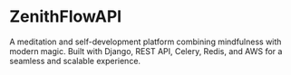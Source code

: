 # ZenithFlowAPI
A meditation and self-development platform combining mindfulness with modern magic. Built with Django, REST API, Celery, Redis, and AWS for a seamless and scalable experience.
